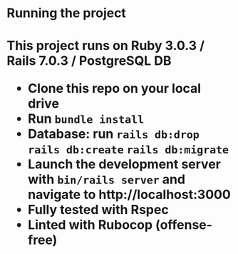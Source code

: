<h1>Running the project<h1>

This project runs on Ruby 3.0.3 / Rails 7.0.3 / PostgreSQL DB

- Clone this repo on your local drive
- Run `bundle install`
- Database: run `rails db:drop` `rails db:create` `rails db:migrate` 
- Launch the development server with `bin/rails server` and navigate to http://localhost:3000
- Fully tested with Rspec
- Linted with Rubocop (offense-free)
